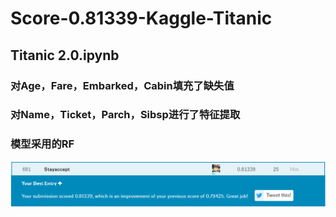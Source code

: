 # Score-0.81339-Kaggle-Titanic
## Titanic 2.0.ipynb
### 对Age，Fare，Embarked，Cabin填充了缺失值
### 对Name，Ticket，Parch，Sibsp进行了特征提取
### 模型采用的RF
![image](Data/image.png)
